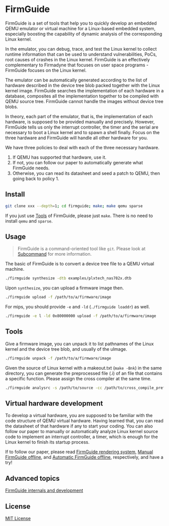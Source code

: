 # FirmGuide

FirmGuide is a set of tools
that help you to quickly develop an embedded QEMU emulator or virtual machine
for a Linux-based embedded system,
especially boosting the capability of dynamic analysis of the corresponding Linux kernel.

In the emulator, you can debug, trace, and test
the Linux kernel to collect runtime information that can be used to
understand vulnerabilities, PoCs, root causes of crashes in the Linux kernel.
FirmGuide is an effectively complementary to Firmadyne
that focuses on user space programs - FirmGuide focuses on the Linux kernel.

The emulator can be automatically generated according to the list of hardware
described in the device tree blob packed together with the Linux kernel image.
FirmGuide searches the implementation of each hardware in a database,
composites all the implementation together to be compiled with QEMU source tree.
FirmGuide cannot handle the images without device tree blobs.

In theory, each part of the emulator, that is, the implementation of each hardware,
is supposed to be provided manually and precisely. However, FirmGuide tells us
only the interrupt controller, the timer and the serial are necessary
to boot a Linux kernel and to spawn a shell finally.
Focus on the three hardware and FirmGuide will handle all other hardware for you.

We have three policies to deal with each of the three necessary hardware.
1. If QEMU has supported that hardware, use it.
2. If not, you can follow our paper to automatically generate what FirmGuide needs.
3. Otherwise, you can read its datasheet and seed a patch to QEMU, then going back to policy 1.

## Install

``` bash
git clone xxx --depth=1; cd firmguide; make; make qemu sparse
```

If you just use [Tools](#Tools) of FirmGuide, please just `make`. There is no
need to install `qemu` and `sparse`.

## Usage

> FirmGuide is a command-oriented tool like `git`.
Please look at [Subcommand](doc/Subcommand.md) for more information.

The basic of FirmGuide is to convert a device tree file to a QEMU virtual
machine.

``` bash
./firmguide synthesize -dtb examples/plxtech_nas782x.dtb
```

Upon `synthesize`, you can upload a firmware image then. 

``` bash
./firmguide upload -f /path/to/a/firmware/image
```

For mips, you should provide `-e` and `-ld` (`./firmguide loaddr`) as well.

``` bash
./firmguide -e l -ld 0x80000000 upload -f /path/to/a/firmware/image
```

## Tools

Give a firmware image, you can unpack it to list pathnames of the Linux kernel
and the device tree blob, and usually of the uImage.

``` bash
./firmguide unpack -f /path/to/a/firmware/image
```

Given the source of Linux kernel with a makeout.txt (`make -Bnk`) in the same
directory, you can generate the preprocessed file (.i) of an file that contains
a specific function. Please assign the cross compiler at the same time.

``` bash
./firmguide analysrc -s /path/to/source -cc /path/to/cross_compile_prefix -e start_kernel
```

## Virtual hardware development

To develop a virtual hardware, 
you are supposed to be familiar with the code structure of QEMU virtual hardware.
Having learned that,
you can read the datasheet of that hardware if any to start your coding.
You can also follow our paper to manually or automatically analyze
Linux kernel source code to implement an interrupt controller, a timer,
which is enough for the Linux kernel to finish its startup process.

If to follow our paper, please read
[FirmGuide rendering system](doc/Rendering.md),
[Manual FirmGuide offline](doc/Manual-FirmGuide-offline.md),
and [Automatic FirmGuide offline](doc/Automatic-FirmGuide-offline.md), respectively,
and have a try!

## Advanced topics

[FirmGuide internals and development](doc/Development.md)

## License
[MIT License](./LICENSE)
